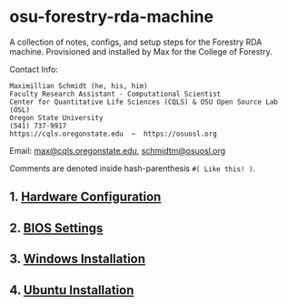# osu-forestry-rda-machine
A collection of notes, configs, and setup steps for the Forestry RDA machine. Provisioned and installed by Max for the College of Forestry.

Contact Info:

```
Maximillian Schmidt (he, his, him)
Faculty Research Assistant - Computational Scientist
Center for Quantitative Life Sciences (CQLS) & OSU Open Source Lab (OSL)
Oregon State University
(541) 737-9917
https://cqls.oregonstate.edu  ~  https://osuosl.org
```

Email: max@cqls.oregonstate.edu, schmidtm@osuosl.org

Comments are denoted inside hash-parenthesis `#( Like this! )`. 

## 1. [Hardware Configuration](https://github.com/madmax-codewarrior-0/osu-forestry-rda-machine/wiki/Hardware-Configuration)

## 2. [BIOS Settings](https://github.com/madmax-codewarrior-0/osu-forestry-rda-machine/wiki/BIOS-Settings)

## 3. [Windows Installation](https://github.com/madmax-codewarrior-0/osu-forestry-rda-machine/wiki/Windows-Installation)

## 4. [Ubuntu Installation](https://github.com/madmax-codewarrior-0/osu-forestry-rda-machine/wiki/Ubuntu-Settings)
